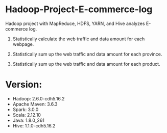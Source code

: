 # Hadoop-Project-E-commerce-log
Hadoop project with MapReduce, HDFS, YARN, and Hive analyzes E-commerce log.

1. Statistically calculate the web traffic and data amount for each webpage.  

2. Statistically sum up the web traffic and data amount for each province.

3. Statistically sum up the web traffic and data amount for each product.

# Version:

- Hadoop: 2.6.0-cdh5.16.2
- Apache Maven: 3.6.3
- Spark: 3.0.0
- Scala: 2.12.10
- Java: 1.8.0_261
- Hive: 1.1.0-cdh5.16.2


